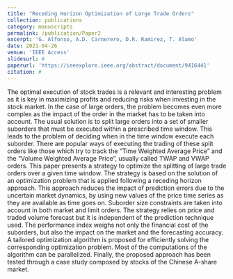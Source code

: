 ```yaml
---
title: "Receding Horizon Optimization of Large Trade Orders"
collection: publications
category: manuscripts
permalink: /publication/Paper2
excerpt: 'G. Alfonso, A.D. Carnerero, D.R. Ramirez, T. Alamo'
date: 2021-04-26
venue: 'IEEE Access'
slidesurl: #
paperurl: 'https://ieeexplore.ieee.org/abstract/document/9416441'
citation: #
---
```


The optimal execution of stock trades is a relevant and interesting problem as it is key in maximizing profits and reducing risks when investing in the stock market. In the case of large orders, the problem becomes even more complex as the impact of the order in the market has to be taken into account. The usual solution is to split large orders into a set of smaller suborders that must be executed within a prescribed time window. This leads to the problem of deciding when in the time window execute each suborder. There are popular ways of executing the trading of these split orders like those which try to track the “Time Weighted Average Price” and the “Volume Weighted Average Price”, usually called TWAP and VWAP orders. This paper presents a strategy to optimize the splitting of large trade orders over a given time window. The strategy is based on the solution of an optimization problem that is applied following a receding horizon approach. This approach reduces the impact of prediction errors due to the uncertain market dynamics, by using new values of the price time series as they are available as time goes on. Suborder size constraints are taken into account in both market and limit orders. The strategy relies on price and traded volume forecast but it is independent of the prediction technique used. The performance index weighs not only the financial cost of the suborders, but also the impact on the market and the forecasting accuracy. A tailored optimization algorithm is proposed for efficiently solving the corresponding optimization problem. Most of the computations of the algorithm can be parallelized. Finally, the proposed approach has been tested through a case study composed by stocks of the Chinese A-share market.